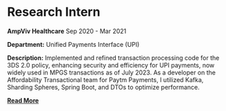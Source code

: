# Research Intern
**AmpViv Healthcare**
Sep 2020 - Mar 2021
<br>

**Department:** Unified Payments Interface (UPI)
<br>

**Description:** Implemented and refined transaction processing code for the 3DS 2.0 policy, enhancing security and efficiency for UPI payments, now widely used in MPGS transactions as of July 2023. As a developer on the Affordability Transactional team for Paytm Payments, I utilized Kafka, Sharding Spheres, Spring Boot, and DTOs to optimize performance. 
<br>

**[Read More](../pages/experience.html)**

<!-- **[<i class="fa-solid fa-circle-info"></i> Learn More](../pages/experience.html)** -->
